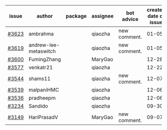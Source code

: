 | issue | author | package | assignee | bot advice | created date of issue | target release date | date from target |
| ------ | ------ | ------ | ------ | ------ | ------ | ------ | :-----: |
| [#3623](https://github.com/Azure/sdk-release-request/issues/3623) | ambrahma |  | qiaozha | new comment. | 01-05 | 01-27 |  |
| [#3619](https://github.com/Azure/sdk-release-request/issues/3619) | andrew-lee-metaswitch |  | qiaozha | new comment. | 01-05 | 01-27 |  |
| [#3600](https://github.com/Azure/sdk-release-request/issues/3600) | FumingZhang |  | MaryGao |  | 12-28 | 01-27 |  |
| [#3577](https://github.com/Azure/sdk-release-request/issues/3577) | venkatr21 |  | qiaozha |  | 12-22 | 01-27 |  |
| [#3544](https://github.com/Azure/sdk-release-request/issues/3544) | shams11 |  | qiaozha | new comment. | 12-07 | 12-23 |  |
| [#3539](https://github.com/Azure/sdk-release-request/issues/3539) | malpaniHMC |  | qiaozha |  | 12-06 | 12-23 |  |
| [#3536](https://github.com/Azure/sdk-release-request/issues/3536) | pradheepm |  | qiaozha |  | 12-06 | 12-23 |  |
| [#3234](https://github.com/Azure/sdk-release-request/issues/3234) | Sandido |  | qiaozha |  | 09-30 | 10-17 |  |
| [#3149](https://github.com/Azure/sdk-release-request/issues/3149) | HariPrasadV |  | MaryGao | new comment. | 09-07 | 10-11 |  |
